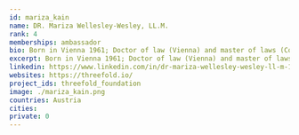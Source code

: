 ```yaml
---
id: mariza_kain
name: DR. Mariza Wellesley-Wesley, LL.M.
rank: 4
memberships: ambassador
bio: Born in Vienna 1961; Doctor of law (Vienna) and master of laws (Columbia university, NY), Rechtsanwalt (advocate) (retired); Professional career: Heller Loeber Bahn, vienna; Freshields, London; Chief Counsel at European Bank for Reconstruction and Development; international consultant in business and banking; COO Green Edeg Cloud Ltd, England; CEO Green Edge Cloud Austria.  Ambassador fell in love with Threefold I believe in a democtratic, private, secret, decentralised and distributed internet; I am excited about building a new network taht will solve many ills of the current monopolistic system. 
excerpt: Born in Vienna 1961; Doctor of law (Vienna) and master of laws (Columbia university, NY), Rechtsanwalt (advocate)(retired).
linkedin: https://www.linkedin.com/in/dr-mariza-wellesley-wesley-ll-m-105aa5a7/
websites: https://threefold.io/
project_ids: threefold_foundation
image: ./mariza_kain.png
countries: Austria
cities:
private: 0
---
```

